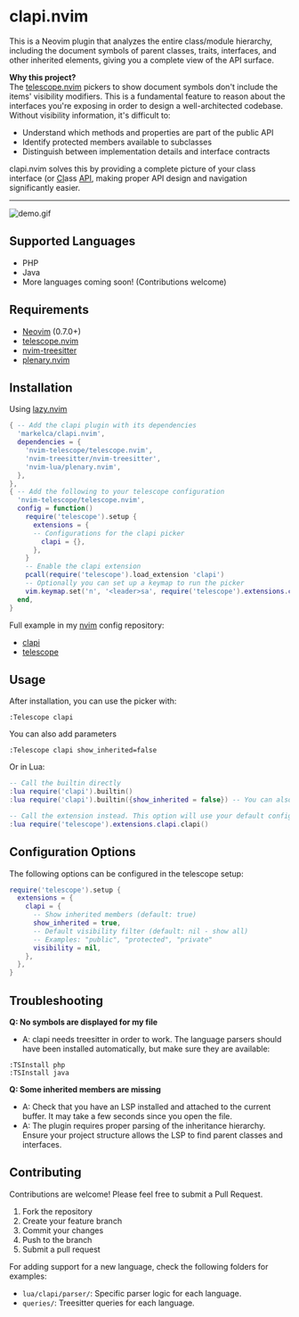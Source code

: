 # clapi.nvim

This is a Neovim plugin that analyzes the entire class/module hierarchy, including the document symbols of parent classes, traits, interfaces, and other inherited elements, giving you a complete view of the API surface.

**Why this project?**  
The [telescope.nvim](https://github.com/nvim-telescope/telescope.nvim) pickers to show document symbols don't include the items' visibility modifiers. This is a fundamental feature to reason about the interfaces you're exposing in order to design a well-architected codebase. Without visibility information, it's difficult to:

- Understand which methods and properties are part of the public API
- Identify protected members available to subclasses
- Distinguish between implementation details and interface contracts

clapi.nvim solves this by providing a complete picture of your class interface (or <ins>Cl</ins>ass <ins>API</ins>, making proper API design and navigation significantly easier.  

---

![demo.gif](https://github.com/user-attachments/assets/e9ddda56-912d-4475-b7d6-94c573939db6)

## Supported Languages

- PHP
- Java
- More languages coming soon! (Contributions welcome)

## Requirements

- [Neovim](https://neovim.io/) (0.7.0+)
- [telescope.nvim](https://github.com/nvim-telescope/telescope.nvim)
- [nvim-treesitter](https://github.com/nvim-treesitter/nvim-treesitter)
- [plenary.nvim](https://github.com/nvim-lua/plenary.nvim)

## Installation
Using [lazy.nvim](https://github.com/folke/lazy.nvim)
```lua
{ -- Add the clapi plugin with its dependencies
  'markelca/clapi.nvim',
  dependencies = {
    'nvim-telescope/telescope.nvim',
    'nvim-treesitter/nvim-treesitter',
    'nvim-lua/plenary.nvim',
  },
},
{ -- Add the following to your telescope configuration
  'nvim-telescope/telescope.nvim',
  config = function()
    require('telescope').setup {
      extensions = {
      -- Configurations for the clapi picker
        clapi = {},
      },
    }
    -- Enable the clapi extension
    pcall(require('telescope').load_extension 'clapi')
    -- Optionally you can set up a keymap to run the picker
    vim.keymap.set('n', '<leader>sa', require('telescope').extensions.clapi.clapi, { desc = '[S]earch [A]pi' })
  end,
}
```
Full example in my [nvim](https://github.com/markelca/nvim) config repository: 
- [clapi](https://github.com/markelca/nvim/blob/master/lua/plugins/clapi.lua)
- [telescope](https://github.com/markelca/nvim/blob/master/lua/plugins/telescope.lua)

## Usage

After installation, you can use the picker with:

```vim
:Telescope clapi
```
You can also add parameters
```vim
:Telescope clapi show_inherited=false
```

Or in Lua:

```lua
-- Call the builtin directly
:lua require('clapi').builtin()
:lua require('clapi').builtin({show_inherited = false}) -- You can also pass options to filter the results

-- Call the extension instead. This option will use your default configurations from the telescope config
:lua require('telescope').extensions.clapi.clapi()
```
## Configuration Options

The following options can be configured in the telescope setup:

```lua
require('telescope').setup {
  extensions = {
    clapi = {
      -- Show inherited members (default: true)
      show_inherited = true,
      -- Default visibility filter (default: nil - show all)
      -- Examples: "public", "protected", "private"
      visibility = nil,
    },
  },
}
```

## Troubleshooting

**Q: No symbols are displayed for my file**  
- A: clapi needs treesitter in order to work. The language parsers should have been installed automatically, but make sure they are available:
```vim
:TSInstall php
:TSInstall java
```

**Q: Some inherited members are missing**  
- A: Check that you have an LSP installed and attached to the current buffer. It may take a few seconds since you open the file.
- A: The plugin requires proper parsing of the inheritance hierarchy. Ensure your project structure allows the LSP to find parent classes and interfaces.

## Contributing

Contributions are welcome! Please feel free to submit a Pull Request.

1. Fork the repository
2. Create your feature branch
3. Commit your changes
4. Push to the branch
5. Submit a pull request

For adding support for a new language, check the following folders for examples: 
- `lua/clapi/parser/`: Specific parser logic for each language.
- `queries/`: Treesitter queries for each language.
